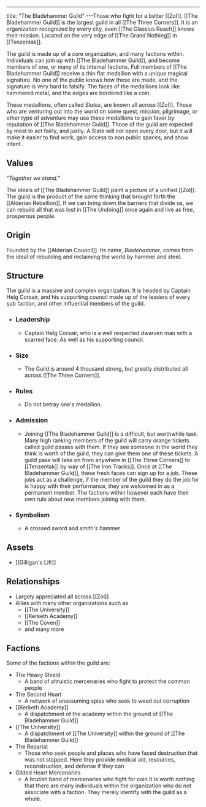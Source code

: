 ---
title: "The Bladehammer Guild"
---Those who fight for a better [[Zol]]. [[The Bladehammer Guild]] is the largest guild in all [[The Three Corners]]. It is an organization recognized by every city, even [[The Glassius Reach]] knows their mission. Located on the very edge of [[The Grand Nothing]] in [[Tenzentak]]. 

The guild is made up of a core organization, and many factions within. Individuals can join up with [[The Bladehammer Guild]], and become members of one, or many of its internal factions. Full members of [[The Bladehammer Guild]] receive a thin flat medallion with a unique magical signature. No one of the public knows how these are made, and the signature is very hard to falsify. The faces of the medallions look like hammered metal, and the edges are bordered like a coin.

These medallions, often called *Slates*, are known all across [[Zol]]. Those who are venturing out into the world on some quest, mission, pilgrimage, or other type of adventure may use these medallions to gain favor by reputation of [[The Bladehammer Guild]]. Those of the guild are expected by most to act fairly, and justly. A Slate will not open every door, but it will make it easier to find work, gain access to non public spaces, and show intent.

## Values
*"Together we stand."*

The ideals of [[The Bladehammer Guild]] paint a picture of a unified [[Zol]]. The guild is the product of the same thinking that brought forth the [[Alderian Rebellion]]. If we can bring down the barriers that divide us, we can rebuild all that was lost in [[The Undoing]] once again and live as free, prosperous people.

## Origin
Founded by the [[Alderian Council]]. Its name,  *Bladehammer*, comes from the ideal of rebuilding and reclaiming the world by hammer and steel.

## Structure
The guild is a massive and complex organization. It is headed by Captain Helg Corsair, and his supporting council made up of the leaders of every sub faction, and other influential members of the guild.
- ### Leadership
	- Captain Helg Corsair, who is a well respected dwarven man with a scarred face. As well as his supporting council.
- ### Size
	- The Guild is around 4 thousand strong, but greatly distributed all across [[The Three Corners]].
- ### Rules
	- Do not betray one's medallion.
- ### Admission
	- Joining [[The Bladehammer Guild]] is a difficult, but worthwhile task. Many high ranking members of the guild will carry orange tickets called guild passes with them. If they see someone in the world they think is worth of the guild, they can give them one of these tickets. A guild pass will take on from anywhere in [[The Three Corners]] to [[Tenzentak]] by way of [[The Iron Tracks]]. Once at [[The Bladehammer Guild]], these fresh faces can sign up for a job. These jobs act as a challenge, if the member of the guild they do the job for is happy with their performance, they are welcomed in as a permanent member. The factions within however each have their own rule about new members joining with them.
- ### Symbolism
	- A crossed sword and smith's hammer

## Assets
- [[Gilligan's Lift]]

## Relationships
- Largely appreciated all across [[Zol]]
- Allies with many other organizations such as
	- [[The University]]
	- [[Kerketh Academy]]
	- [[The Coven]]
	- and many more

## Factions
Some of the factions within the guild are:
- The Heavy Shield
	- A band of altruistic mercenaries who fight to protect the common people 
- The Second Heart
	- A network of unassuming spies who seek to weed out corruption
- [[Kerketh Academy]]
	- A dispatchment of the academy within the ground of [[The Bladehammer Guild]]
- [[The University]]
	- A dispatchment of [[The University]] within the ground of [[The Bladehammer Guild]]
- The Repariat
	- Those who seek people and places who have faced destruction that was not stopped. Here they provide medical aid, resources, reconstruction, and defense if they can 
- Gilded Heart Mercenaries
	- A brutish band of mercenaries who fight for coin
It is worth nothing that there are many individuals within the organization who do not associate with a faction. They merely identify with the guild as a whole.

